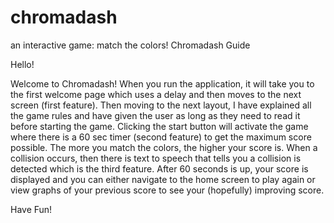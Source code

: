 # chromadash
an interactive game: match the colors!
Chromadash Guide

Hello! 

Welcome to Chromadash! When you run the application, it will take you to the first welcome page which uses a delay and then moves to the next screen (first feature). Then moving to the next layout, I have explained all the game rules and have given the user as long as they need to read it before starting the game. Clicking the start button will activate the game where there is a 60 sec timer (second feature) to get the maximum score possible. The more you match the colors, the higher your score is. When a collision occurs, then there is text to speech that tells you a collision is detected which is the third feature. After 60 seconds is up, your score is displayed and you can either navigate to the home screen to play again or view graphs of your previous score to see your (hopefully) improving score. 

Have Fun!
